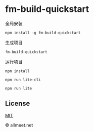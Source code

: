 # fm-build-quickstart

全局安装

`npm install -g fm-build-quickstart`

生成项目

`fm-build-quickstart`

运行项目

`npm install`

`npm run lite-cli`

`npm run lite`


## License
[MIT](https://github.com/ifootmark/fm-build-quickstart/blob/master/LICENSE)


© allmeet.net